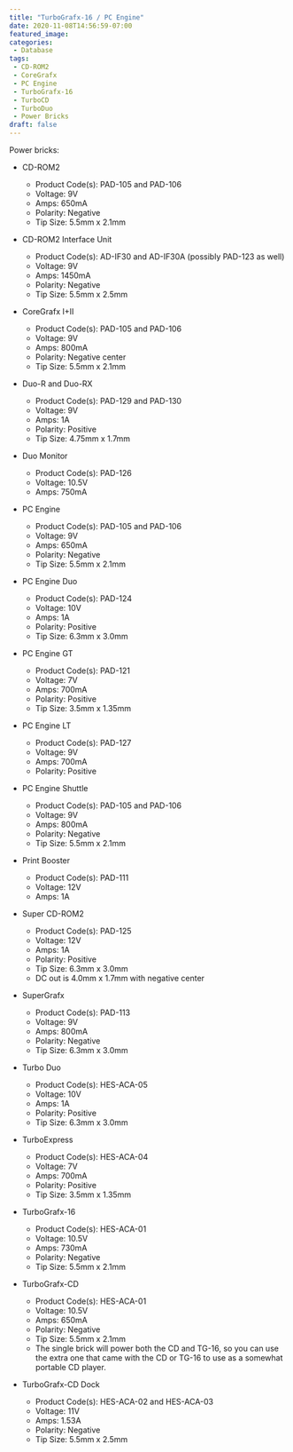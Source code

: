 ```yaml
---
title: "TurboGrafx-16 / PC Engine"
date: 2020-11-08T14:56:59-07:00
featured_image: 
categories:
 - Database
tags:
 - CD-ROM2
 - CoreGrafx
 - PC Engine
 - TurboGrafx-16
 - TurboCD
 - TurboDuo
 - Power Bricks
draft: false
---
```


Power bricks:

* CD-ROM2
    * Product Code(s): PAD-105 and PAD-106
    * Voltage: 9V
    * Amps: 650mA
    * Polarity: Negative
    * Tip Size: 5.5mm x 2.1mm

* CD-ROM2 Interface Unit
    * Product Code(s): AD-IF30 and AD-IF30A (possibly PAD-123 as well)
    * Voltage: 9V
    * Amps: 1450mA
    * Polarity: Negative
    * Tip Size: 5.5mm x 2.5mm

* CoreGrafx I+II
    * Product Code(s): PAD-105 and PAD-106
    * Voltage: 9V
    * Amps: 800mA
    * Polarity: Negative center
    * Tip Size: 5.5mm x 2.1mm

* Duo-R and Duo-RX
    * Product Code(s): PAD-129 and PAD-130
    * Voltage: 9V
    * Amps: 1A
    * Polarity: Positive
    * Tip Size: 4.75mm x 1.7mm

* Duo Monitor
    * Product Code(s): PAD-126
    * Voltage: 10.5V
    * Amps: 750mA

* PC Engine
    * Product Code(s): PAD-105 and PAD-106
    * Voltage: 9V
    * Amps: 650mA
    * Polarity: Negative
    * Tip Size: 5.5mm x 2.1mm

* PC Engine Duo
    * Product Code(s): PAD-124
    * Voltage: 10V
    * Amps: 1A
    * Polarity: Positive
    * Tip Size: 6.3mm x 3.0mm

* PC Engine GT
    * Product Code(s): PAD-121
    * Voltage: 7V
    * Amps: 700mA
    * Polarity: Positive
    * Tip Size: 3.5mm x 1.35mm

* PC Engine LT
    * Product Code(s): PAD-127
    * Voltage: 9V
    * Amps: 700mA
    * Polarity: Positive

* PC Engine Shuttle
    * Product Code(s): PAD-105 and PAD-106
    * Voltage: 9V
    * Amps: 800mA
    * Polarity: Negative
    * Tip Size: 5.5mm x 2.1mm

* Print Booster
    * Product Code(s): PAD-111
    * Voltage: 12V
    * Amps: 1A

* Super CD-ROM2
    * Product Code(s): PAD-125
    * Voltage: 12V
    * Amps: 1A
    * Polarity: Positive
    * Tip Size: 6.3mm x 3.0mm
    * DC out is 4.0mm x 1.7mm with negative center

* SuperGrafx
    * Product Code(s): PAD-113
    * Voltage: 9V
    * Amps: 800mA
    * Polarity: Negative
    * Tip Size: 6.3mm x 3.0mm

* Turbo Duo
    * Product Code(s): HES-ACA-05
    * Voltage: 10V
    * Amps: 1A
    * Polarity: Positive
    * Tip Size: 6.3mm x 3.0mm

* TurboExpress
    * Product Code(s): HES-ACA-04
    * Voltage: 7V
    * Amps: 700mA
    * Polarity: Positive
    * Tip Size: 3.5mm x 1.35mm

* TurboGrafx-16
    * Product Code(s): HES-ACA-01
    * Voltage: 10.5V
    * Amps: 730mA
    * Polarity: Negative
    * Tip Size: 5.5mm x 2.1mm

* TurboGrafx-CD
    * Product Code(s): HES-ACA-01
    * Voltage: 10.5V
    * Amps: 650mA
    * Polarity: Negative
    * Tip Size: 5.5mm x 2.1mm
    * The single brick will power both the CD and TG-16, so you can use the extra one that came with the CD or TG-16 to use as a somewhat portable CD player.

* TurboGrafx-CD Dock
    * Product Code(s): HES-ACA-02 and HES-ACA-03
    * Voltage: 11V
    * Amps: 1.53A
    * Polarity: Negative
    * Tip Size: 5.5mm x 2.5mm



